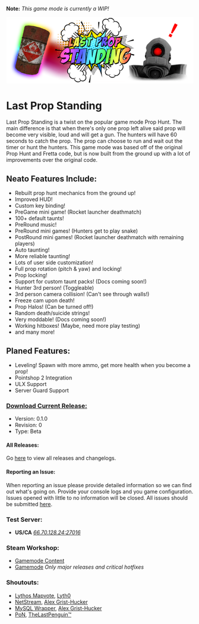 **Note:** *This game mode is currently a WIP!*

![Last Prop Standing](/logo.png "Last Prop Standing")

# Last Prop Standing
Last Prop Standing is a twist on the popular game mode Prop Hunt. The main difference is that when there's only one prop left alive said prop will become very visible, loud and will get a gun. The hunters will have 60 seconds to catch the prop. The prop can choose to run and wait out the timer or hunt the hunters. This game mode was based off of the original Prop Hunt and Fretta code, but is now built from the ground up with a lot of improvements over the original code.

## Neato Features Include:
* Rebuilt prop hunt mechanics from the ground up!
* Improved HUD!
* Custom key binding!
* PreGame mini game! (Rocket launcher deathmatch)
* 100+ default taunts!
* PreRound music!
* PreRound mini games! (Hunters get to play snake)
* PostRound mini games! (Rocket launcher deathmatch with remaining players)
* Auto taunting!
* More reliable taunting!
* Lots of user side customization!
* Full prop rotation (pitch & yaw) and locking!
* Prop locking!
* Support for custom taunt packs! (Docs coming soon!)
* Hunter 3rd person! (Toggleable)
* 3rd person camera collision! (Can't see through walls!)
* Freeze cam upon death!
* Prop Halos! (Can be turned off!)
* Random death/suicide strings!
* Very moddable! (Docs coming soon!)
* Working hitboxes! (Maybe, need more play testing)
* and many more!

## Planed Features:
* Leveling! Spawn with more ammo, get more health when you become a prop!
* Pointshop 2 Integration
* ULX Support
* Server Guard Support

### [Download Current Release:](https://github.com/gluaws/lastprop/archive/master.zip)
* Version: 0.1.0
* Revision: 0
* Type: Beta

#### All Releases:
Go [here](https://github.com/gluaws/lastprop/releases) to view all releases and changelogs.

#### Reporting an Issue:
When reporting an issue please provide detailed information so we can find out what's going on. Provide your console logs and you game configuration. Issues opened with little to no information will be closed. All issues should be submitted [here](https://github.com/gluaws/lastprop/issues).

### Test Server:
 * **US/CA** [*66.70.128.24:27016*](steam://connect/66.70.128.24:27016)

### Steam Workshop:
* [Gamemode Content](https://steamcommunity.com/sharedfiles/filedetails/?id=1150433884)
* [Gamemode](https://steamcommunity.com/sharedfiles/filedetails/?id=1150837716) *Only major releases and critical hotfixes*

### Shoutouts:
* [Lythos Mapvote](https://github.com/Lyth0/Lythos-Mapvote), [Lyth0](https://github.com/Lyth0)
* [NetStream](https://github.com/alexgrist/NetStream), [Alex Grist-Hucker](https://github.com/alexgrist)
* [MySQL Wrapper](https://github.com/alexgrist/GLua-MySQL-Wrapper), [Alex Grist-Hucker](https://github.com/alexgrist)
* [PoN](https://github.com/thelastpenguin/gLUA-Library/tree/master/pON), [TheLastPenguin™](https://github.com/thelastpenguin)

